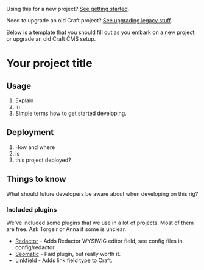 Using this for a new project? [See getting started](GETTING_STARTED.md).

Need to upgrade an old Craft project? [See upgrading legacy stuff](UPGRADING_LEGACY_RIG.md).

Below is a template that you should fill out as you embark on a new project, or upgrade an old Craft CMS setup.

# Your project title

## Usage

1.  Explain
2.  In
3.  Simple terms how to get started developing.

## Deployment

1.  How and where
2.  is
3.  this project deployed?

## Things to know

What should future developers be aware about when developing on this rig?

### Included plugins

We've included some plugins that we use in a lot of projects. Most of them are free. Ask Torgeir or Anna if some is unclear.

- [Redactor](https://plugins.craftcms.com/redactor) - Adds Redactor WYSIWIG editor field, see config files in config/redactor
- [Seomatic](https://plugins.craftcms.com/seomatic) - Paid plugin, but really worth it.
- [Linkfield](https://plugins.craftcms.com/typedlinkfield) - Adds link field type to Craft.
